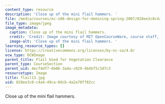```yaml
---
content_type: resource
description: 'Close up of the mini flail hammers. '
file: /media/courses/ec-s06-design-for-demining-spring-2007/028ee3c0c4a449ca0dcb4a2a78ff82cc_flail13.jpg
file_type: image/jpeg
image_metadata:
  caption: Close up of the mini flail hammers.
  credit: 'Credit: Image courtesy of MIT OpenCourseWare, course staff, and students.'
  image-alt: 'Close up of the mini flail hammers. '
learning_resource_types: []
license: https://creativecommons.org/licenses/by-nc-sa/4.0/
ocw_type: OCWImage
parent_title: Flail Used for Vegetation Clearance
parent_type: CourseSection
parent_uid: 4ecf4df7-6b06-3a4a-c029-4b4bf5c3d7c3
resourcetype: Image
title: flail13.jpg
uid: 028ee3c0-c4a4-49ca-0dcb-4a2a78ff82cc
---
```

Close up of the mini flail hammers. 